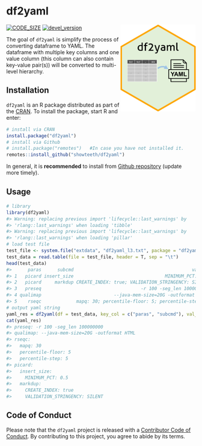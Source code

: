
<!-- README.md is generated from README.Rmd. Please edit that file -->

# df2yaml

<img src = "man/figures/df2yaml.png" align = "right" width = "200"/>

[![CODE\_SIZE](https://img.shields.io/github/languages/code-size/showteeth/df2yaml.svg)](https://github.com/showteeth/df2yaml)
[![devel\_version](https://img.shields.io/badge/devel%20version-0.2.0-blue.svg)](https://github.com/showteeth/df2yaml)

The goal of `df2yaml` is simplify the process of converting dataframe to
YAML. The dataframe with multiple key columns and one value column (this
column can also contain key-value pair(s)) will be converted to
multi-level hierarchy.

## Installation

`df2yaml` is an R package distributed as part of the
[CRAN](https://cran.r-project.org/). To install the package, start R and
enter:

``` r
# install via CRAN
install.package("df2yaml")
# install via Github
# install.package("remotes")   #In case you have not installed it.
remotes::install_github("showteeth/df2yaml")
```

In general, it is **recommended** to install from [Github
repository](https://github.com/showteeth/df2yaml) (update more timely).

## Usage

``` r
# library
library(df2yaml)
#> Warning: replacing previous import 'lifecycle::last_warnings' by
#> 'rlang::last_warnings' when loading 'tibble'
#> Warning: replacing previous import 'lifecycle::last_warnings' by
#> 'rlang::last_warnings' when loading 'pillar'
# load test file
test_file <- system.file("extdata", "df2yaml_l3.txt", package = "df2yaml")
test_data = read.table(file = test_file, header = T, sep = "\t")
head(test_data)
#>      paras      subcmd                                            values
#> 1   picard insert_size                                  MINIMUM_PCT: 0.5
#> 2   picard     markdup CREATE_INDEX: true; VALIDATION_STRINGENCY: SILENT
#> 3   preseq                                     -r 100 -seg_len 100000000
#> 4 qualimap                           --java-mem-size=20G -outformat HTML
#> 5    rseqc             mapq: 30; percentile-floor: 5; percentile-step: 5
# output yaml string
yaml_res = df2yaml(df = test_data, key_col = c("paras", "subcmd"), val_col = "values")
cat(yaml_res)
#> preseq: -r 100 -seg_len 100000000
#> qualimap: --java-mem-size=20G -outformat HTML
#> rseqc:
#>   mapq: 30
#>   percentile-floor: 5
#>   percentile-step: 5
#> picard:
#>   insert_size:
#>     MINIMUM_PCT: 0.5
#>   markdup:
#>     CREATE_INDEX: true
#>     VALIDATION_STRINGENCY: SILENT
```

## Code of Conduct

Please note that the `df2yaml` project is released with a [Contributor
Code of
Conduct](https://contributor-covenant.org/version/2/0/CODE_OF_CONDUCT.html).
By contributing to this project, you agree to abide by its terms.

